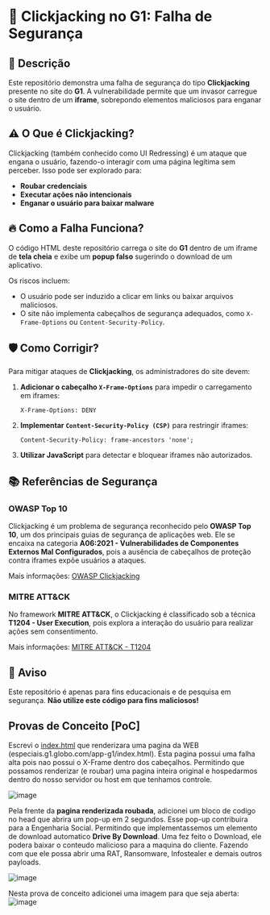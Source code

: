 # 🚨 Clickjacking no G1: Falha de Segurança

## 📌 Descrição
Este repositório demonstra uma falha de segurança do tipo **Clickjacking** presente no site do **G1**. A vulnerabilidade permite que um invasor carregue o site dentro de um **iframe**, sobrepondo elementos maliciosos para enganar o usuário.

## ⚠️ O Que é Clickjacking?
Clickjacking (também conhecido como UI Redressing) é um ataque que engana o usuário, fazendo-o interagir com uma página legítima sem perceber. Isso pode ser explorado para:
- **Roubar credenciais**
- **Executar ações não intencionais**
- **Enganar o usuário para baixar malware**

## 🔥 Como a Falha Funciona?
O código HTML deste repositório carrega o site do **G1** dentro de um iframe de **tela cheia** e exibe um **popup falso** sugerindo o download de um aplicativo.

Os riscos incluem:
- O usuário pode ser induzido a clicar em links ou baixar arquivos maliciosos.
- O site não implementa cabeçalhos de segurança adequados, como `X-Frame-Options` ou `Content-Security-Policy`.

## 🛡️ Como Corrigir?
Para mitigar ataques de **Clickjacking**, os administradores do site devem:
1. **Adicionar o cabeçalho `X-Frame-Options`** para impedir o carregamento em iframes:
   ```
   X-Frame-Options: DENY
   ```
2. **Implementar `Content-Security-Policy (CSP)`** para restringir iframes:
   ```
   Content-Security-Policy: frame-ancestors 'none';
   ```
3. **Utilizar JavaScript** para detectar e bloquear iframes não autorizados.

## 📚 Referências de Segurança
### OWASP Top 10
Clickjacking é um problema de segurança reconhecido pelo **OWASP Top 10**, um dos principais guias de segurança de aplicações web. Ele se encaixa na categoria **A06:2021 - Vulnerabilidades de Componentes Externos Mal Configurados**, pois a ausência de cabeçalhos de proteção contra iframes expõe usuários a ataques.

Mais informações: [OWASP Clickjacking](https://owasp.org/www-community/attacks/Clickjacking)

### MITRE ATT&CK
No framework **MITRE ATT&CK**, o Clickjacking é classificado sob a técnica **T1204 - User Execution**, pois explora a interação do usuário para realizar ações sem consentimento.

Mais informações: [MITRE ATT&CK - T1204](https://attack.mitre.org/techniques/T1204/)

## 📢 Aviso
Este repositório é apenas para fins educacionais e de pesquisa em segurança. **Não utilize este código para fins maliciosos!**

## Provas de Conceito [PoC]

Escrevi o [index.html](https://github.com/Hackingstati0n/G1-Vulner-vel-A06-2021-/blob/main/index.html)  que renderizara uma pagina da WEB (especiais.g1.globo.com/app-g1/index.html). Esta pagina possui uma falha alta pois nao possui o X-Frame dentro dos cabeçalhos. Permitindo que possamos renderizar (e roubar) uma pagina inteira original e hospedarmos dentro do nosso servidor ou host em que tenhamos controle. 

![image](https://github.com/user-attachments/assets/a475b133-9cfd-48a0-8e15-667e20d4d1e3)

Pela frente da **pagina renderizada roubada**, adicionei um bloco de codigo no head que abrira um pop-up em 2 segundos. Esse pop-up contribuira para a Engenharia Social. Permitindo que implementassemos um elemento de download automatico **Drive By Download**. Uma fez feito o Download, ele podera baixar o conteudo malicioso para a maquina do cliente. Fazendo com que ele possa abrir uma RAT, Ransomware, Infostealer e demais outros payloads.

![image](https://github.com/user-attachments/assets/d5302d1c-4a54-45d1-a8c5-85ace8ab1fef)

Nesta prova de conceito adicionei uma imagem para que seja aberta: 
![image](https://github.com/user-attachments/assets/d8d76c64-dbc3-4b63-b124-3e77a003f943)

